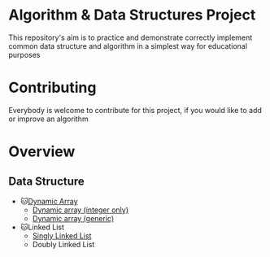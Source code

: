 # Algorithm & Data Structures Project
This repository's aim is to practice and demonstrate correctly implement common data structure and algorithm in a simplest way for educational purposes

# Contributing
Everybody is welcome to contribute for this project, if you would like to add or improve an algorithm
  
# Overview
  ## Data Structure
 * 🐱[Dynamic Array](https://github.com/DevilKo0l/PetProject-DataStructures-Algorithm/tree/master/DataStructures/DynamicArrayImplementation)
      * [Dynamic array (integer only)](https://github.com/DevilKo0l/PetProject-DataStructures-Algorithm/blob/master/DataStructures/DynamicArray/DynamicArray.csproj)
      * [Dynamic array (generic)](https://github.com/DevilKo0l/PetProject-DataStructures-Algorithm/blob/master/DataStructures/DynamicArray/GenericArray.cs)
 * 🐱Linked List
      * [Singly Linked List](https://github.com/DevilKo0l/PetProject-DataStructures-Algorithm/blob/master/DataStructures/LinkedList/SinglyLinkedList/SinglyLinkedList.cs)
      * Doubly Linked List
  
